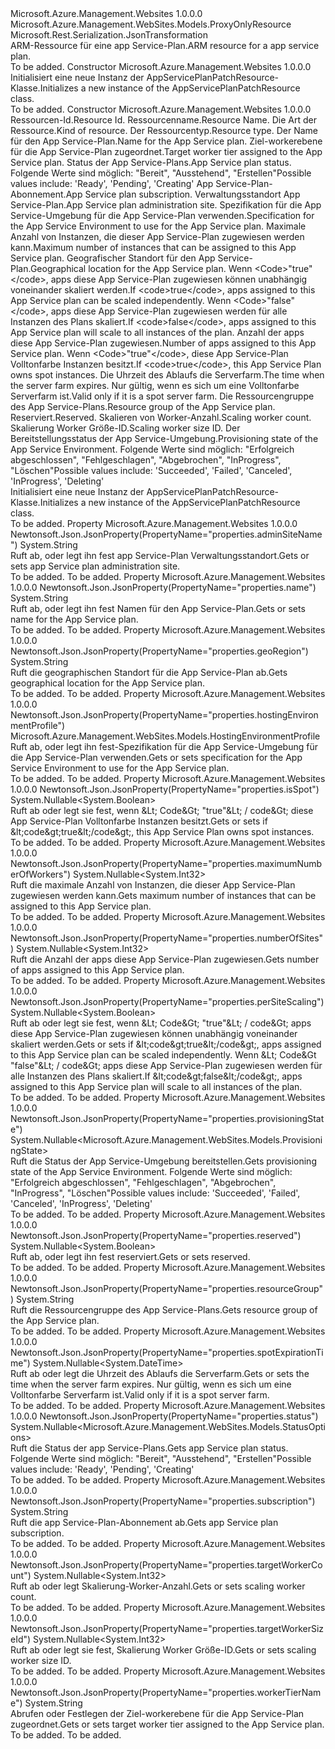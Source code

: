 <Type Name="AppServicePlanPatchResource" FullName="Microsoft.Azure.Management.WebSites.Models.AppServicePlanPatchResource">
  <TypeSignature Language="C#" Value="public class AppServicePlanPatchResource : Microsoft.Azure.Management.WebSites.Models.ProxyOnlyResource" />
  <TypeSignature Language="ILAsm" Value=".class public auto ansi beforefieldinit AppServicePlanPatchResource extends Microsoft.Azure.Management.WebSites.Models.ProxyOnlyResource" />
  <TypeSignature Language="DocId" Value="T:Microsoft.Azure.Management.WebSites.Models.AppServicePlanPatchResource" />
  <TypeSignature Language="VB.NET" Value="Public Class AppServicePlanPatchResource&#xA;Inherits ProxyOnlyResource" />
  <TypeSignature Language="F#" Value="type AppServicePlanPatchResource = class&#xA;    inherit ProxyOnlyResource" />
  <AssemblyInfo>
    <AssemblyName>Microsoft.Azure.Management.Websites</AssemblyName>
    <AssemblyVersion>1.0.0.0</AssemblyVersion>
  </AssemblyInfo>
  <Base>
    <BaseTypeName>Microsoft.Azure.Management.WebSites.Models.ProxyOnlyResource</BaseTypeName>
  </Base>
  <Interfaces />
  <Attributes>
    <Attribute>
      <AttributeName>Microsoft.Rest.Serialization.JsonTransformation</AttributeName>
    </Attribute>
  </Attributes>
  <Docs>
    <summary>
            <span data-ttu-id="7c326-101">ARM-Ressource für eine app Service-Plan.</span><span class="sxs-lookup"><span data-stu-id="7c326-101">ARM resource for a app service plan.</span></span>
            </summary>
    <remarks>To be added.</remarks>
  </Docs>
  <Members>
    <Member MemberName=".ctor">
      <MemberSignature Language="C#" Value="public AppServicePlanPatchResource ();" />
      <MemberSignature Language="ILAsm" Value=".method public hidebysig specialname rtspecialname instance void .ctor() cil managed" />
      <MemberSignature Language="DocId" Value="M:Microsoft.Azure.Management.WebSites.Models.AppServicePlanPatchResource.#ctor" />
      <MemberSignature Language="VB.NET" Value="Public Sub New ()" />
      <MemberType>Constructor</MemberType>
      <AssemblyInfo>
        <AssemblyName>Microsoft.Azure.Management.Websites</AssemblyName>
        <AssemblyVersion>1.0.0.0</AssemblyVersion>
      </AssemblyInfo>
      <Parameters />
      <Docs>
        <summary>
            <span data-ttu-id="7c326-102">Initialisiert eine neue Instanz der AppServicePlanPatchResource-Klasse.</span><span class="sxs-lookup"><span data-stu-id="7c326-102">Initializes a new instance of the AppServicePlanPatchResource class.</span></span>
            </summary>
        <remarks>To be added.</remarks>
      </Docs>
    </Member>
    <Member MemberName=".ctor">
      <MemberSignature Language="C#" Value="public AppServicePlanPatchResource (string id = null, string name = null, string kind = null, string type = null, string appServicePlanPatchResourceName = null, string workerTierName = null, Nullable&lt;Microsoft.Azure.Management.WebSites.Models.StatusOptions&gt; status = null, string subscription = null, string adminSiteName = null, Microsoft.Azure.Management.WebSites.Models.HostingEnvironmentProfile hostingEnvironmentProfile = null, Nullable&lt;int&gt; maximumNumberOfWorkers = null, string geoRegion = null, Nullable&lt;bool&gt; perSiteScaling = null, Nullable&lt;int&gt; numberOfSites = null, Nullable&lt;bool&gt; isSpot = null, Nullable&lt;DateTime&gt; spotExpirationTime = null, string resourceGroup = null, Nullable&lt;bool&gt; reserved = null, Nullable&lt;int&gt; targetWorkerCount = null, Nullable&lt;int&gt; targetWorkerSizeId = null, Nullable&lt;Microsoft.Azure.Management.WebSites.Models.ProvisioningState&gt; provisioningState = null);" />
      <MemberSignature Language="ILAsm" Value=".method public hidebysig specialname rtspecialname instance void .ctor(string id, string name, string kind, string type, string appServicePlanPatchResourceName, string workerTierName, valuetype System.Nullable`1&lt;valuetype Microsoft.Azure.Management.WebSites.Models.StatusOptions&gt; status, string subscription, string adminSiteName, class Microsoft.Azure.Management.WebSites.Models.HostingEnvironmentProfile hostingEnvironmentProfile, valuetype System.Nullable`1&lt;int32&gt; maximumNumberOfWorkers, string geoRegion, valuetype System.Nullable`1&lt;bool&gt; perSiteScaling, valuetype System.Nullable`1&lt;int32&gt; numberOfSites, valuetype System.Nullable`1&lt;bool&gt; isSpot, valuetype System.Nullable`1&lt;valuetype System.DateTime&gt; spotExpirationTime, string resourceGroup, valuetype System.Nullable`1&lt;bool&gt; reserved, valuetype System.Nullable`1&lt;int32&gt; targetWorkerCount, valuetype System.Nullable`1&lt;int32&gt; targetWorkerSizeId, valuetype System.Nullable`1&lt;valuetype Microsoft.Azure.Management.WebSites.Models.ProvisioningState&gt; provisioningState) cil managed" />
      <MemberSignature Language="DocId" Value="M:Microsoft.Azure.Management.WebSites.Models.AppServicePlanPatchResource.#ctor(System.String,System.String,System.String,System.String,System.String,System.String,System.Nullable{Microsoft.Azure.Management.WebSites.Models.StatusOptions},System.String,System.String,Microsoft.Azure.Management.WebSites.Models.HostingEnvironmentProfile,System.Nullable{System.Int32},System.String,System.Nullable{System.Boolean},System.Nullable{System.Int32},System.Nullable{System.Boolean},System.Nullable{System.DateTime},System.String,System.Nullable{System.Boolean},System.Nullable{System.Int32},System.Nullable{System.Int32},System.Nullable{Microsoft.Azure.Management.WebSites.Models.ProvisioningState})" />
      <MemberSignature Language="F#" Value="new Microsoft.Azure.Management.WebSites.Models.AppServicePlanPatchResource : string * string * string * string * string * string * Nullable&lt;Microsoft.Azure.Management.WebSites.Models.StatusOptions&gt; * string * string * Microsoft.Azure.Management.WebSites.Models.HostingEnvironmentProfile * Nullable&lt;int&gt; * string * Nullable&lt;bool&gt; * Nullable&lt;int&gt; * Nullable&lt;bool&gt; * Nullable&lt;DateTime&gt; * string * Nullable&lt;bool&gt; * Nullable&lt;int&gt; * Nullable&lt;int&gt; * Nullable&lt;Microsoft.Azure.Management.WebSites.Models.ProvisioningState&gt; -&gt; Microsoft.Azure.Management.WebSites.Models.AppServicePlanPatchResource" Usage="new Microsoft.Azure.Management.WebSites.Models.AppServicePlanPatchResource (id, name, kind, type, appServicePlanPatchResourceName, workerTierName, status, subscription, adminSiteName, hostingEnvironmentProfile, maximumNumberOfWorkers, geoRegion, perSiteScaling, numberOfSites, isSpot, spotExpirationTime, resourceGroup, reserved, targetWorkerCount, targetWorkerSizeId, provisioningState)" />
      <MemberType>Constructor</MemberType>
      <AssemblyInfo>
        <AssemblyName>Microsoft.Azure.Management.Websites</AssemblyName>
        <AssemblyVersion>1.0.0.0</AssemblyVersion>
      </AssemblyInfo>
      <Parameters>
        <Parameter Name="id" Type="System.String" />
        <Parameter Name="name" Type="System.String" />
        <Parameter Name="kind" Type="System.String" />
        <Parameter Name="type" Type="System.String" />
        <Parameter Name="appServicePlanPatchResourceName" Type="System.String" />
        <Parameter Name="workerTierName" Type="System.String" />
        <Parameter Name="status" Type="System.Nullable&lt;Microsoft.Azure.Management.WebSites.Models.StatusOptions&gt;" />
        <Parameter Name="subscription" Type="System.String" />
        <Parameter Name="adminSiteName" Type="System.String" />
        <Parameter Name="hostingEnvironmentProfile" Type="Microsoft.Azure.Management.WebSites.Models.HostingEnvironmentProfile" />
        <Parameter Name="maximumNumberOfWorkers" Type="System.Nullable&lt;System.Int32&gt;" />
        <Parameter Name="geoRegion" Type="System.String" />
        <Parameter Name="perSiteScaling" Type="System.Nullable&lt;System.Boolean&gt;" />
        <Parameter Name="numberOfSites" Type="System.Nullable&lt;System.Int32&gt;" />
        <Parameter Name="isSpot" Type="System.Nullable&lt;System.Boolean&gt;" />
        <Parameter Name="spotExpirationTime" Type="System.Nullable&lt;System.DateTime&gt;" />
        <Parameter Name="resourceGroup" Type="System.String" />
        <Parameter Name="reserved" Type="System.Nullable&lt;System.Boolean&gt;" />
        <Parameter Name="targetWorkerCount" Type="System.Nullable&lt;System.Int32&gt;" />
        <Parameter Name="targetWorkerSizeId" Type="System.Nullable&lt;System.Int32&gt;" />
        <Parameter Name="provisioningState" Type="System.Nullable&lt;Microsoft.Azure.Management.WebSites.Models.ProvisioningState&gt;" />
      </Parameters>
      <Docs>
        <param name="id"><span data-ttu-id="7c326-103">Ressourcen-Id.</span><span class="sxs-lookup"><span data-stu-id="7c326-103">Resource Id.</span></span></param>
        <param name="name"><span data-ttu-id="7c326-104">Ressourcenname.</span><span class="sxs-lookup"><span data-stu-id="7c326-104">Resource Name.</span></span></param>
        <param name="kind"><span data-ttu-id="7c326-105">Die Art der Ressource.</span><span class="sxs-lookup"><span data-stu-id="7c326-105">Kind of resource.</span></span></param>
        <param name="type"><span data-ttu-id="7c326-106">Der Ressourcentyp.</span><span class="sxs-lookup"><span data-stu-id="7c326-106">Resource type.</span></span></param>
        <param name="appServicePlanPatchResourceName"><span data-ttu-id="7c326-107">Der Name für den App Service-Plan.</span><span class="sxs-lookup"><span data-stu-id="7c326-107">Name for the App Service plan.</span></span></param>
        <param name="workerTierName"><span data-ttu-id="7c326-108">Ziel-workerebene für die App Service-Plan zugeordnet.</span><span class="sxs-lookup"><span data-stu-id="7c326-108">Target worker tier assigned to the App Service plan.</span></span></param>
        <param name="status"><span data-ttu-id="7c326-109">Status der App Service-Plans.</span><span class="sxs-lookup"><span data-stu-id="7c326-109">App Service plan status.</span></span> <span data-ttu-id="7c326-110">Folgende Werte sind möglich: "Bereit", "Ausstehend", "Erstellen"</span><span class="sxs-lookup"><span data-stu-id="7c326-110">Possible values include: 'Ready', 'Pending', 'Creating'</span></span></param>
        <param name="subscription"><span data-ttu-id="7c326-111">App Service-Plan-Abonnement.</span><span class="sxs-lookup"><span data-stu-id="7c326-111">App Service plan subscription.</span></span></param>
        <param name="adminSiteName"><span data-ttu-id="7c326-112">Verwaltungsstandort App Service-Plan.</span><span class="sxs-lookup"><span data-stu-id="7c326-112">App Service plan administration site.</span></span></param>
        <param name="hostingEnvironmentProfile"><span data-ttu-id="7c326-113">Spezifikation für die App Service-Umgebung für die App Service-Plan verwenden.</span><span class="sxs-lookup"><span data-stu-id="7c326-113">Specification for the App Service Environment to use for the App Service plan.</span></span></param>
        <param name="maximumNumberOfWorkers"><span data-ttu-id="7c326-114">Maximale Anzahl von Instanzen, die dieser App Service-Plan zugewiesen werden kann.</span><span class="sxs-lookup"><span data-stu-id="7c326-114">Maximum number of instances that can be assigned to this App Service plan.</span></span></param>
        <param name="geoRegion"><span data-ttu-id="7c326-115">Geografischer Standort für den App Service-Plan.</span><span class="sxs-lookup"><span data-stu-id="7c326-115">Geographical location for the App Service plan.</span></span></param>
        <param name="perSiteScaling"><span data-ttu-id="7c326-116">Wenn &lt;Code&gt;"true"&lt;/code&gt;, apps diese App Service-Plan zugewiesen können unabhängig voneinander skaliert werden.</span><span class="sxs-lookup"><span data-stu-id="7c326-116">If &lt;code&gt;true&lt;/code&gt;, apps assigned to this App Service plan can be scaled independently.</span></span>
            <span data-ttu-id="7c326-117">Wenn &lt;Code&gt;"false"&lt;/code&gt;, apps diese App Service-Plan zugewiesen werden für alle Instanzen des Plans skaliert.</span><span class="sxs-lookup"><span data-stu-id="7c326-117">If &lt;code&gt;false&lt;/code&gt;, apps assigned to this App Service plan will scale to all instances of the plan.</span></span></param>
        <param name="numberOfSites"><span data-ttu-id="7c326-118">Anzahl der apps diese App Service-Plan zugewiesen.</span><span class="sxs-lookup"><span data-stu-id="7c326-118">Number of apps assigned to this App Service plan.</span></span></param>
        <param name="isSpot"><span data-ttu-id="7c326-119">Wenn &lt;Code&gt;"true"&lt;/code&gt;, diese App Service-Plan Volltonfarbe Instanzen besitzt.</span><span class="sxs-lookup"><span data-stu-id="7c326-119">If &lt;code&gt;true&lt;/code&gt;, this App Service Plan owns spot instances.</span></span></param>
        <param name="spotExpirationTime"><span data-ttu-id="7c326-120">Die Uhrzeit des Ablaufs die Serverfarm.</span><span class="sxs-lookup"><span data-stu-id="7c326-120">The time when the server farm expires.</span></span> <span data-ttu-id="7c326-121">Nur gültig, wenn es sich um eine Volltonfarbe Serverfarm ist.</span><span class="sxs-lookup"><span data-stu-id="7c326-121">Valid only if it is a spot server farm.</span></span></param>
        <param name="resourceGroup"><span data-ttu-id="7c326-122">Die Ressourcengruppe des App Service-Plans.</span><span class="sxs-lookup"><span data-stu-id="7c326-122">Resource group of the App Service plan.</span></span></param>
        <param name="reserved"><span data-ttu-id="7c326-123">Reserviert.</span><span class="sxs-lookup"><span data-stu-id="7c326-123">Reserved.</span></span></param>
        <param name="targetWorkerCount"><span data-ttu-id="7c326-124">Skalieren von Worker-Anzahl.</span><span class="sxs-lookup"><span data-stu-id="7c326-124">Scaling worker count.</span></span></param>
        <param name="targetWorkerSizeId"><span data-ttu-id="7c326-125">Skalierung Worker Größe-ID.</span><span class="sxs-lookup"><span data-stu-id="7c326-125">Scaling worker size ID.</span></span></param>
        <param name="provisioningState"><span data-ttu-id="7c326-126">Der Bereitstellungsstatus der App Service-Umgebung.</span><span class="sxs-lookup"><span data-stu-id="7c326-126">Provisioning state of the App Service Environment.</span></span> <span data-ttu-id="7c326-127">Folgende Werte sind möglich: "Erfolgreich abgeschlossen", "Fehlgeschlagen", "Abgebrochen", "InProgress", "Löschen"</span><span class="sxs-lookup"><span data-stu-id="7c326-127">Possible values include: 'Succeeded', 'Failed', 'Canceled', 'InProgress', 'Deleting'</span></span></param>
        <summary>
            <span data-ttu-id="7c326-128">Initialisiert eine neue Instanz der AppServicePlanPatchResource-Klasse.</span><span class="sxs-lookup"><span data-stu-id="7c326-128">Initializes a new instance of the AppServicePlanPatchResource class.</span></span>
            </summary>
        <remarks>To be added.</remarks>
      </Docs>
    </Member>
    <Member MemberName="AdminSiteName">
      <MemberSignature Language="C#" Value="public string AdminSiteName { get; set; }" />
      <MemberSignature Language="ILAsm" Value=".property instance string AdminSiteName" />
      <MemberSignature Language="DocId" Value="P:Microsoft.Azure.Management.WebSites.Models.AppServicePlanPatchResource.AdminSiteName" />
      <MemberSignature Language="VB.NET" Value="Public Property AdminSiteName As String" />
      <MemberSignature Language="F#" Value="member this.AdminSiteName : string with get, set" Usage="Microsoft.Azure.Management.WebSites.Models.AppServicePlanPatchResource.AdminSiteName" />
      <MemberType>Property</MemberType>
      <AssemblyInfo>
        <AssemblyName>Microsoft.Azure.Management.Websites</AssemblyName>
        <AssemblyVersion>1.0.0.0</AssemblyVersion>
      </AssemblyInfo>
      <Attributes>
        <Attribute>
          <AttributeName>Newtonsoft.Json.JsonProperty(PropertyName="properties.adminSiteName")</AttributeName>
        </Attribute>
      </Attributes>
      <ReturnValue>
        <ReturnType>System.String</ReturnType>
      </ReturnValue>
      <Docs>
        <summary>
            <span data-ttu-id="7c326-129">Ruft ab, oder legt ihn fest app Service-Plan Verwaltungsstandort.</span><span class="sxs-lookup"><span data-stu-id="7c326-129">Gets or sets app Service plan administration site.</span></span>
            </summary>
        <value>To be added.</value>
        <remarks>To be added.</remarks>
      </Docs>
    </Member>
    <Member MemberName="AppServicePlanPatchResourceName">
      <MemberSignature Language="C#" Value="public string AppServicePlanPatchResourceName { get; set; }" />
      <MemberSignature Language="ILAsm" Value=".property instance string AppServicePlanPatchResourceName" />
      <MemberSignature Language="DocId" Value="P:Microsoft.Azure.Management.WebSites.Models.AppServicePlanPatchResource.AppServicePlanPatchResourceName" />
      <MemberSignature Language="VB.NET" Value="Public Property AppServicePlanPatchResourceName As String" />
      <MemberSignature Language="F#" Value="member this.AppServicePlanPatchResourceName : string with get, set" Usage="Microsoft.Azure.Management.WebSites.Models.AppServicePlanPatchResource.AppServicePlanPatchResourceName" />
      <MemberType>Property</MemberType>
      <AssemblyInfo>
        <AssemblyName>Microsoft.Azure.Management.Websites</AssemblyName>
        <AssemblyVersion>1.0.0.0</AssemblyVersion>
      </AssemblyInfo>
      <Attributes>
        <Attribute>
          <AttributeName>Newtonsoft.Json.JsonProperty(PropertyName="properties.name")</AttributeName>
        </Attribute>
      </Attributes>
      <ReturnValue>
        <ReturnType>System.String</ReturnType>
      </ReturnValue>
      <Docs>
        <summary>
            <span data-ttu-id="7c326-130">Ruft ab, oder legt ihn fest Namen für den App Service-Plan.</span><span class="sxs-lookup"><span data-stu-id="7c326-130">Gets or sets name for the App Service plan.</span></span>
            </summary>
        <value>To be added.</value>
        <remarks>To be added.</remarks>
      </Docs>
    </Member>
    <Member MemberName="GeoRegion">
      <MemberSignature Language="C#" Value="public string GeoRegion { get; }" />
      <MemberSignature Language="ILAsm" Value=".property instance string GeoRegion" />
      <MemberSignature Language="DocId" Value="P:Microsoft.Azure.Management.WebSites.Models.AppServicePlanPatchResource.GeoRegion" />
      <MemberSignature Language="VB.NET" Value="Public ReadOnly Property GeoRegion As String" />
      <MemberSignature Language="F#" Value="member this.GeoRegion : string" Usage="Microsoft.Azure.Management.WebSites.Models.AppServicePlanPatchResource.GeoRegion" />
      <MemberType>Property</MemberType>
      <AssemblyInfo>
        <AssemblyName>Microsoft.Azure.Management.Websites</AssemblyName>
        <AssemblyVersion>1.0.0.0</AssemblyVersion>
      </AssemblyInfo>
      <Attributes>
        <Attribute>
          <AttributeName>Newtonsoft.Json.JsonProperty(PropertyName="properties.geoRegion")</AttributeName>
        </Attribute>
      </Attributes>
      <ReturnValue>
        <ReturnType>System.String</ReturnType>
      </ReturnValue>
      <Docs>
        <summary>
            <span data-ttu-id="7c326-131">Ruft die geographischen Standort für die App Service-Plan ab.</span><span class="sxs-lookup"><span data-stu-id="7c326-131">Gets geographical location for the App Service plan.</span></span>
            </summary>
        <value>To be added.</value>
        <remarks>To be added.</remarks>
      </Docs>
    </Member>
    <Member MemberName="HostingEnvironmentProfile">
      <MemberSignature Language="C#" Value="public Microsoft.Azure.Management.WebSites.Models.HostingEnvironmentProfile HostingEnvironmentProfile { get; set; }" />
      <MemberSignature Language="ILAsm" Value=".property instance class Microsoft.Azure.Management.WebSites.Models.HostingEnvironmentProfile HostingEnvironmentProfile" />
      <MemberSignature Language="DocId" Value="P:Microsoft.Azure.Management.WebSites.Models.AppServicePlanPatchResource.HostingEnvironmentProfile" />
      <MemberSignature Language="VB.NET" Value="Public Property HostingEnvironmentProfile As HostingEnvironmentProfile" />
      <MemberSignature Language="F#" Value="member this.HostingEnvironmentProfile : Microsoft.Azure.Management.WebSites.Models.HostingEnvironmentProfile with get, set" Usage="Microsoft.Azure.Management.WebSites.Models.AppServicePlanPatchResource.HostingEnvironmentProfile" />
      <MemberType>Property</MemberType>
      <AssemblyInfo>
        <AssemblyName>Microsoft.Azure.Management.Websites</AssemblyName>
        <AssemblyVersion>1.0.0.0</AssemblyVersion>
      </AssemblyInfo>
      <Attributes>
        <Attribute>
          <AttributeName>Newtonsoft.Json.JsonProperty(PropertyName="properties.hostingEnvironmentProfile")</AttributeName>
        </Attribute>
      </Attributes>
      <ReturnValue>
        <ReturnType>Microsoft.Azure.Management.WebSites.Models.HostingEnvironmentProfile</ReturnType>
      </ReturnValue>
      <Docs>
        <summary>
            <span data-ttu-id="7c326-132">Ruft ab, oder legt ihn fest-Spezifikation für die App Service-Umgebung für die App Service-Plan verwenden.</span><span class="sxs-lookup"><span data-stu-id="7c326-132">Gets or sets specification for the App Service Environment to use for the App Service plan.</span></span>
            </summary>
        <value>To be added.</value>
        <remarks>To be added.</remarks>
      </Docs>
    </Member>
    <Member MemberName="IsSpot">
      <MemberSignature Language="C#" Value="public Nullable&lt;bool&gt; IsSpot { get; set; }" />
      <MemberSignature Language="ILAsm" Value=".property instance valuetype System.Nullable`1&lt;bool&gt; IsSpot" />
      <MemberSignature Language="DocId" Value="P:Microsoft.Azure.Management.WebSites.Models.AppServicePlanPatchResource.IsSpot" />
      <MemberSignature Language="VB.NET" Value="Public Property IsSpot As Nullable(Of Boolean)" />
      <MemberSignature Language="F#" Value="member this.IsSpot : Nullable&lt;bool&gt; with get, set" Usage="Microsoft.Azure.Management.WebSites.Models.AppServicePlanPatchResource.IsSpot" />
      <MemberType>Property</MemberType>
      <AssemblyInfo>
        <AssemblyName>Microsoft.Azure.Management.Websites</AssemblyName>
        <AssemblyVersion>1.0.0.0</AssemblyVersion>
      </AssemblyInfo>
      <Attributes>
        <Attribute>
          <AttributeName>Newtonsoft.Json.JsonProperty(PropertyName="properties.isSpot")</AttributeName>
        </Attribute>
      </Attributes>
      <ReturnValue>
        <ReturnType>System.Nullable&lt;System.Boolean&gt;</ReturnType>
      </ReturnValue>
      <Docs>
        <summary>
            <span data-ttu-id="7c326-133">Ruft ab oder legt sie fest, wenn &amp;Lt; Code&amp;Gt; "true"&amp;Lt; / code&amp;Gt; diese App Service-Plan Volltonfarbe Instanzen besitzt.</span><span class="sxs-lookup"><span data-stu-id="7c326-133">Gets or sets if &amp;lt;code&amp;gt;true&amp;lt;/code&amp;gt;, this App Service Plan owns spot instances.</span></span>
            </summary>
        <value>To be added.</value>
        <remarks>To be added.</remarks>
      </Docs>
    </Member>
    <Member MemberName="MaximumNumberOfWorkers">
      <MemberSignature Language="C#" Value="public Nullable&lt;int&gt; MaximumNumberOfWorkers { get; }" />
      <MemberSignature Language="ILAsm" Value=".property instance valuetype System.Nullable`1&lt;int32&gt; MaximumNumberOfWorkers" />
      <MemberSignature Language="DocId" Value="P:Microsoft.Azure.Management.WebSites.Models.AppServicePlanPatchResource.MaximumNumberOfWorkers" />
      <MemberSignature Language="VB.NET" Value="Public ReadOnly Property MaximumNumberOfWorkers As Nullable(Of Integer)" />
      <MemberSignature Language="F#" Value="member this.MaximumNumberOfWorkers : Nullable&lt;int&gt;" Usage="Microsoft.Azure.Management.WebSites.Models.AppServicePlanPatchResource.MaximumNumberOfWorkers" />
      <MemberType>Property</MemberType>
      <AssemblyInfo>
        <AssemblyName>Microsoft.Azure.Management.Websites</AssemblyName>
        <AssemblyVersion>1.0.0.0</AssemblyVersion>
      </AssemblyInfo>
      <Attributes>
        <Attribute>
          <AttributeName>Newtonsoft.Json.JsonProperty(PropertyName="properties.maximumNumberOfWorkers")</AttributeName>
        </Attribute>
      </Attributes>
      <ReturnValue>
        <ReturnType>System.Nullable&lt;System.Int32&gt;</ReturnType>
      </ReturnValue>
      <Docs>
        <summary>
            <span data-ttu-id="7c326-134">Ruft die maximale Anzahl von Instanzen, die dieser App Service-Plan zugewiesen werden kann.</span><span class="sxs-lookup"><span data-stu-id="7c326-134">Gets maximum number of instances that can be assigned to this App Service plan.</span></span>
            </summary>
        <value>To be added.</value>
        <remarks>To be added.</remarks>
      </Docs>
    </Member>
    <Member MemberName="NumberOfSites">
      <MemberSignature Language="C#" Value="public Nullable&lt;int&gt; NumberOfSites { get; }" />
      <MemberSignature Language="ILAsm" Value=".property instance valuetype System.Nullable`1&lt;int32&gt; NumberOfSites" />
      <MemberSignature Language="DocId" Value="P:Microsoft.Azure.Management.WebSites.Models.AppServicePlanPatchResource.NumberOfSites" />
      <MemberSignature Language="VB.NET" Value="Public ReadOnly Property NumberOfSites As Nullable(Of Integer)" />
      <MemberSignature Language="F#" Value="member this.NumberOfSites : Nullable&lt;int&gt;" Usage="Microsoft.Azure.Management.WebSites.Models.AppServicePlanPatchResource.NumberOfSites" />
      <MemberType>Property</MemberType>
      <AssemblyInfo>
        <AssemblyName>Microsoft.Azure.Management.Websites</AssemblyName>
        <AssemblyVersion>1.0.0.0</AssemblyVersion>
      </AssemblyInfo>
      <Attributes>
        <Attribute>
          <AttributeName>Newtonsoft.Json.JsonProperty(PropertyName="properties.numberOfSites")</AttributeName>
        </Attribute>
      </Attributes>
      <ReturnValue>
        <ReturnType>System.Nullable&lt;System.Int32&gt;</ReturnType>
      </ReturnValue>
      <Docs>
        <summary>
            <span data-ttu-id="7c326-135">Ruft die Anzahl der apps diese App Service-Plan zugewiesen.</span><span class="sxs-lookup"><span data-stu-id="7c326-135">Gets number of apps assigned to this App Service plan.</span></span>
            </summary>
        <value>To be added.</value>
        <remarks>To be added.</remarks>
      </Docs>
    </Member>
    <Member MemberName="PerSiteScaling">
      <MemberSignature Language="C#" Value="public Nullable&lt;bool&gt; PerSiteScaling { get; set; }" />
      <MemberSignature Language="ILAsm" Value=".property instance valuetype System.Nullable`1&lt;bool&gt; PerSiteScaling" />
      <MemberSignature Language="DocId" Value="P:Microsoft.Azure.Management.WebSites.Models.AppServicePlanPatchResource.PerSiteScaling" />
      <MemberSignature Language="VB.NET" Value="Public Property PerSiteScaling As Nullable(Of Boolean)" />
      <MemberSignature Language="F#" Value="member this.PerSiteScaling : Nullable&lt;bool&gt; with get, set" Usage="Microsoft.Azure.Management.WebSites.Models.AppServicePlanPatchResource.PerSiteScaling" />
      <MemberType>Property</MemberType>
      <AssemblyInfo>
        <AssemblyName>Microsoft.Azure.Management.Websites</AssemblyName>
        <AssemblyVersion>1.0.0.0</AssemblyVersion>
      </AssemblyInfo>
      <Attributes>
        <Attribute>
          <AttributeName>Newtonsoft.Json.JsonProperty(PropertyName="properties.perSiteScaling")</AttributeName>
        </Attribute>
      </Attributes>
      <ReturnValue>
        <ReturnType>System.Nullable&lt;System.Boolean&gt;</ReturnType>
      </ReturnValue>
      <Docs>
        <summary>
            <span data-ttu-id="7c326-136">Ruft ab oder legt sie fest, wenn &amp;Lt; Code&amp;Gt; "true"&amp;Lt; / code&amp;Gt; apps diese App Service-Plan zugewiesen können unabhängig voneinander skaliert werden.</span><span class="sxs-lookup"><span data-stu-id="7c326-136">Gets or sets if &amp;lt;code&amp;gt;true&amp;lt;/code&amp;gt;, apps assigned to this App Service plan can be scaled independently.</span></span>
            <span data-ttu-id="7c326-137">Wenn &amp;Lt; Code&amp;Gt "false"&amp;Lt; / code&amp;Gt; apps diese App Service-Plan zugewiesen werden für alle Instanzen des Plans skaliert.</span><span class="sxs-lookup"><span data-stu-id="7c326-137">If &amp;lt;code&amp;gt;false&amp;lt;/code&amp;gt;, apps assigned to this App Service plan will scale to all instances of the plan.</span></span>
            </summary>
        <value>To be added.</value>
        <remarks>To be added.</remarks>
      </Docs>
    </Member>
    <Member MemberName="ProvisioningState">
      <MemberSignature Language="C#" Value="public Nullable&lt;Microsoft.Azure.Management.WebSites.Models.ProvisioningState&gt; ProvisioningState { get; }" />
      <MemberSignature Language="ILAsm" Value=".property instance valuetype System.Nullable`1&lt;valuetype Microsoft.Azure.Management.WebSites.Models.ProvisioningState&gt; ProvisioningState" />
      <MemberSignature Language="DocId" Value="P:Microsoft.Azure.Management.WebSites.Models.AppServicePlanPatchResource.ProvisioningState" />
      <MemberSignature Language="VB.NET" Value="Public ReadOnly Property ProvisioningState As Nullable(Of ProvisioningState)" />
      <MemberSignature Language="F#" Value="member this.ProvisioningState : Nullable&lt;Microsoft.Azure.Management.WebSites.Models.ProvisioningState&gt;" Usage="Microsoft.Azure.Management.WebSites.Models.AppServicePlanPatchResource.ProvisioningState" />
      <MemberType>Property</MemberType>
      <AssemblyInfo>
        <AssemblyName>Microsoft.Azure.Management.Websites</AssemblyName>
        <AssemblyVersion>1.0.0.0</AssemblyVersion>
      </AssemblyInfo>
      <Attributes>
        <Attribute>
          <AttributeName>Newtonsoft.Json.JsonProperty(PropertyName="properties.provisioningState")</AttributeName>
        </Attribute>
      </Attributes>
      <ReturnValue>
        <ReturnType>System.Nullable&lt;Microsoft.Azure.Management.WebSites.Models.ProvisioningState&gt;</ReturnType>
      </ReturnValue>
      <Docs>
        <summary>
            <span data-ttu-id="7c326-138">Ruft die Status der App Service-Umgebung bereitstellen.</span><span class="sxs-lookup"><span data-stu-id="7c326-138">Gets provisioning state of the App Service Environment.</span></span> <span data-ttu-id="7c326-139">Folgende Werte sind möglich: "Erfolgreich abgeschlossen", "Fehlgeschlagen", "Abgebrochen", "InProgress", "Löschen"</span><span class="sxs-lookup"><span data-stu-id="7c326-139">Possible values include: 'Succeeded', 'Failed', 'Canceled', 'InProgress', 'Deleting'</span></span>
            </summary>
        <value>To be added.</value>
        <remarks>To be added.</remarks>
      </Docs>
    </Member>
    <Member MemberName="Reserved">
      <MemberSignature Language="C#" Value="public Nullable&lt;bool&gt; Reserved { get; set; }" />
      <MemberSignature Language="ILAsm" Value=".property instance valuetype System.Nullable`1&lt;bool&gt; Reserved" />
      <MemberSignature Language="DocId" Value="P:Microsoft.Azure.Management.WebSites.Models.AppServicePlanPatchResource.Reserved" />
      <MemberSignature Language="VB.NET" Value="Public Property Reserved As Nullable(Of Boolean)" />
      <MemberSignature Language="F#" Value="member this.Reserved : Nullable&lt;bool&gt; with get, set" Usage="Microsoft.Azure.Management.WebSites.Models.AppServicePlanPatchResource.Reserved" />
      <MemberType>Property</MemberType>
      <AssemblyInfo>
        <AssemblyName>Microsoft.Azure.Management.Websites</AssemblyName>
        <AssemblyVersion>1.0.0.0</AssemblyVersion>
      </AssemblyInfo>
      <Attributes>
        <Attribute>
          <AttributeName>Newtonsoft.Json.JsonProperty(PropertyName="properties.reserved")</AttributeName>
        </Attribute>
      </Attributes>
      <ReturnValue>
        <ReturnType>System.Nullable&lt;System.Boolean&gt;</ReturnType>
      </ReturnValue>
      <Docs>
        <summary>
            <span data-ttu-id="7c326-140">Ruft ab, oder legt ihn fest reserviert.</span><span class="sxs-lookup"><span data-stu-id="7c326-140">Gets or sets reserved.</span></span>
            </summary>
        <value>To be added.</value>
        <remarks>To be added.</remarks>
      </Docs>
    </Member>
    <Member MemberName="ResourceGroup">
      <MemberSignature Language="C#" Value="public string ResourceGroup { get; }" />
      <MemberSignature Language="ILAsm" Value=".property instance string ResourceGroup" />
      <MemberSignature Language="DocId" Value="P:Microsoft.Azure.Management.WebSites.Models.AppServicePlanPatchResource.ResourceGroup" />
      <MemberSignature Language="VB.NET" Value="Public ReadOnly Property ResourceGroup As String" />
      <MemberSignature Language="F#" Value="member this.ResourceGroup : string" Usage="Microsoft.Azure.Management.WebSites.Models.AppServicePlanPatchResource.ResourceGroup" />
      <MemberType>Property</MemberType>
      <AssemblyInfo>
        <AssemblyName>Microsoft.Azure.Management.Websites</AssemblyName>
        <AssemblyVersion>1.0.0.0</AssemblyVersion>
      </AssemblyInfo>
      <Attributes>
        <Attribute>
          <AttributeName>Newtonsoft.Json.JsonProperty(PropertyName="properties.resourceGroup")</AttributeName>
        </Attribute>
      </Attributes>
      <ReturnValue>
        <ReturnType>System.String</ReturnType>
      </ReturnValue>
      <Docs>
        <summary>
            <span data-ttu-id="7c326-141">Ruft die Ressourcengruppe des App Service-Plans.</span><span class="sxs-lookup"><span data-stu-id="7c326-141">Gets resource group of the App Service plan.</span></span>
            </summary>
        <value>To be added.</value>
        <remarks>To be added.</remarks>
      </Docs>
    </Member>
    <Member MemberName="SpotExpirationTime">
      <MemberSignature Language="C#" Value="public Nullable&lt;DateTime&gt; SpotExpirationTime { get; set; }" />
      <MemberSignature Language="ILAsm" Value=".property instance valuetype System.Nullable`1&lt;valuetype System.DateTime&gt; SpotExpirationTime" />
      <MemberSignature Language="DocId" Value="P:Microsoft.Azure.Management.WebSites.Models.AppServicePlanPatchResource.SpotExpirationTime" />
      <MemberSignature Language="VB.NET" Value="Public Property SpotExpirationTime As Nullable(Of DateTime)" />
      <MemberSignature Language="F#" Value="member this.SpotExpirationTime : Nullable&lt;DateTime&gt; with get, set" Usage="Microsoft.Azure.Management.WebSites.Models.AppServicePlanPatchResource.SpotExpirationTime" />
      <MemberType>Property</MemberType>
      <AssemblyInfo>
        <AssemblyName>Microsoft.Azure.Management.Websites</AssemblyName>
        <AssemblyVersion>1.0.0.0</AssemblyVersion>
      </AssemblyInfo>
      <Attributes>
        <Attribute>
          <AttributeName>Newtonsoft.Json.JsonProperty(PropertyName="properties.spotExpirationTime")</AttributeName>
        </Attribute>
      </Attributes>
      <ReturnValue>
        <ReturnType>System.Nullable&lt;System.DateTime&gt;</ReturnType>
      </ReturnValue>
      <Docs>
        <summary>
            <span data-ttu-id="7c326-142">Ruft ab oder legt die Uhrzeit des Ablaufs die Serverfarm.</span><span class="sxs-lookup"><span data-stu-id="7c326-142">Gets or sets the time when the server farm expires.</span></span> <span data-ttu-id="7c326-143">Nur gültig, wenn es sich um eine Volltonfarbe Serverfarm ist.</span><span class="sxs-lookup"><span data-stu-id="7c326-143">Valid only if it is a spot server farm.</span></span>
            </summary>
        <value>To be added.</value>
        <remarks>To be added.</remarks>
      </Docs>
    </Member>
    <Member MemberName="Status">
      <MemberSignature Language="C#" Value="public Nullable&lt;Microsoft.Azure.Management.WebSites.Models.StatusOptions&gt; Status { get; }" />
      <MemberSignature Language="ILAsm" Value=".property instance valuetype System.Nullable`1&lt;valuetype Microsoft.Azure.Management.WebSites.Models.StatusOptions&gt; Status" />
      <MemberSignature Language="DocId" Value="P:Microsoft.Azure.Management.WebSites.Models.AppServicePlanPatchResource.Status" />
      <MemberSignature Language="VB.NET" Value="Public ReadOnly Property Status As Nullable(Of StatusOptions)" />
      <MemberSignature Language="F#" Value="member this.Status : Nullable&lt;Microsoft.Azure.Management.WebSites.Models.StatusOptions&gt;" Usage="Microsoft.Azure.Management.WebSites.Models.AppServicePlanPatchResource.Status" />
      <MemberType>Property</MemberType>
      <AssemblyInfo>
        <AssemblyName>Microsoft.Azure.Management.Websites</AssemblyName>
        <AssemblyVersion>1.0.0.0</AssemblyVersion>
      </AssemblyInfo>
      <Attributes>
        <Attribute>
          <AttributeName>Newtonsoft.Json.JsonProperty(PropertyName="properties.status")</AttributeName>
        </Attribute>
      </Attributes>
      <ReturnValue>
        <ReturnType>System.Nullable&lt;Microsoft.Azure.Management.WebSites.Models.StatusOptions&gt;</ReturnType>
      </ReturnValue>
      <Docs>
        <summary>
            <span data-ttu-id="7c326-144">Ruft die Status der app Service-Plans.</span><span class="sxs-lookup"><span data-stu-id="7c326-144">Gets app Service plan status.</span></span> <span data-ttu-id="7c326-145">Folgende Werte sind möglich: "Bereit", "Ausstehend", "Erstellen"</span><span class="sxs-lookup"><span data-stu-id="7c326-145">Possible values include: 'Ready', 'Pending', 'Creating'</span></span>
            </summary>
        <value>To be added.</value>
        <remarks>To be added.</remarks>
      </Docs>
    </Member>
    <Member MemberName="Subscription">
      <MemberSignature Language="C#" Value="public string Subscription { get; }" />
      <MemberSignature Language="ILAsm" Value=".property instance string Subscription" />
      <MemberSignature Language="DocId" Value="P:Microsoft.Azure.Management.WebSites.Models.AppServicePlanPatchResource.Subscription" />
      <MemberSignature Language="VB.NET" Value="Public ReadOnly Property Subscription As String" />
      <MemberSignature Language="F#" Value="member this.Subscription : string" Usage="Microsoft.Azure.Management.WebSites.Models.AppServicePlanPatchResource.Subscription" />
      <MemberType>Property</MemberType>
      <AssemblyInfo>
        <AssemblyName>Microsoft.Azure.Management.Websites</AssemblyName>
        <AssemblyVersion>1.0.0.0</AssemblyVersion>
      </AssemblyInfo>
      <Attributes>
        <Attribute>
          <AttributeName>Newtonsoft.Json.JsonProperty(PropertyName="properties.subscription")</AttributeName>
        </Attribute>
      </Attributes>
      <ReturnValue>
        <ReturnType>System.String</ReturnType>
      </ReturnValue>
      <Docs>
        <summary>
            <span data-ttu-id="7c326-146">Ruft die app Service-Plan-Abonnement ab.</span><span class="sxs-lookup"><span data-stu-id="7c326-146">Gets app Service plan subscription.</span></span>
            </summary>
        <value>To be added.</value>
        <remarks>To be added.</remarks>
      </Docs>
    </Member>
    <Member MemberName="TargetWorkerCount">
      <MemberSignature Language="C#" Value="public Nullable&lt;int&gt; TargetWorkerCount { get; set; }" />
      <MemberSignature Language="ILAsm" Value=".property instance valuetype System.Nullable`1&lt;int32&gt; TargetWorkerCount" />
      <MemberSignature Language="DocId" Value="P:Microsoft.Azure.Management.WebSites.Models.AppServicePlanPatchResource.TargetWorkerCount" />
      <MemberSignature Language="VB.NET" Value="Public Property TargetWorkerCount As Nullable(Of Integer)" />
      <MemberSignature Language="F#" Value="member this.TargetWorkerCount : Nullable&lt;int&gt; with get, set" Usage="Microsoft.Azure.Management.WebSites.Models.AppServicePlanPatchResource.TargetWorkerCount" />
      <MemberType>Property</MemberType>
      <AssemblyInfo>
        <AssemblyName>Microsoft.Azure.Management.Websites</AssemblyName>
        <AssemblyVersion>1.0.0.0</AssemblyVersion>
      </AssemblyInfo>
      <Attributes>
        <Attribute>
          <AttributeName>Newtonsoft.Json.JsonProperty(PropertyName="properties.targetWorkerCount")</AttributeName>
        </Attribute>
      </Attributes>
      <ReturnValue>
        <ReturnType>System.Nullable&lt;System.Int32&gt;</ReturnType>
      </ReturnValue>
      <Docs>
        <summary>
            <span data-ttu-id="7c326-147">Ruft ab oder legt Skalierung-Worker-Anzahl.</span><span class="sxs-lookup"><span data-stu-id="7c326-147">Gets or sets scaling worker count.</span></span>
            </summary>
        <value>To be added.</value>
        <remarks>To be added.</remarks>
      </Docs>
    </Member>
    <Member MemberName="TargetWorkerSizeId">
      <MemberSignature Language="C#" Value="public Nullable&lt;int&gt; TargetWorkerSizeId { get; set; }" />
      <MemberSignature Language="ILAsm" Value=".property instance valuetype System.Nullable`1&lt;int32&gt; TargetWorkerSizeId" />
      <MemberSignature Language="DocId" Value="P:Microsoft.Azure.Management.WebSites.Models.AppServicePlanPatchResource.TargetWorkerSizeId" />
      <MemberSignature Language="VB.NET" Value="Public Property TargetWorkerSizeId As Nullable(Of Integer)" />
      <MemberSignature Language="F#" Value="member this.TargetWorkerSizeId : Nullable&lt;int&gt; with get, set" Usage="Microsoft.Azure.Management.WebSites.Models.AppServicePlanPatchResource.TargetWorkerSizeId" />
      <MemberType>Property</MemberType>
      <AssemblyInfo>
        <AssemblyName>Microsoft.Azure.Management.Websites</AssemblyName>
        <AssemblyVersion>1.0.0.0</AssemblyVersion>
      </AssemblyInfo>
      <Attributes>
        <Attribute>
          <AttributeName>Newtonsoft.Json.JsonProperty(PropertyName="properties.targetWorkerSizeId")</AttributeName>
        </Attribute>
      </Attributes>
      <ReturnValue>
        <ReturnType>System.Nullable&lt;System.Int32&gt;</ReturnType>
      </ReturnValue>
      <Docs>
        <summary>
            <span data-ttu-id="7c326-148">Ruft ab oder legt sie fest, Skalierung Worker Größe-ID.</span><span class="sxs-lookup"><span data-stu-id="7c326-148">Gets or sets scaling worker size ID.</span></span>
            </summary>
        <value>To be added.</value>
        <remarks>To be added.</remarks>
      </Docs>
    </Member>
    <Member MemberName="WorkerTierName">
      <MemberSignature Language="C#" Value="public string WorkerTierName { get; set; }" />
      <MemberSignature Language="ILAsm" Value=".property instance string WorkerTierName" />
      <MemberSignature Language="DocId" Value="P:Microsoft.Azure.Management.WebSites.Models.AppServicePlanPatchResource.WorkerTierName" />
      <MemberSignature Language="VB.NET" Value="Public Property WorkerTierName As String" />
      <MemberSignature Language="F#" Value="member this.WorkerTierName : string with get, set" Usage="Microsoft.Azure.Management.WebSites.Models.AppServicePlanPatchResource.WorkerTierName" />
      <MemberType>Property</MemberType>
      <AssemblyInfo>
        <AssemblyName>Microsoft.Azure.Management.Websites</AssemblyName>
        <AssemblyVersion>1.0.0.0</AssemblyVersion>
      </AssemblyInfo>
      <Attributes>
        <Attribute>
          <AttributeName>Newtonsoft.Json.JsonProperty(PropertyName="properties.workerTierName")</AttributeName>
        </Attribute>
      </Attributes>
      <ReturnValue>
        <ReturnType>System.String</ReturnType>
      </ReturnValue>
      <Docs>
        <summary>
            <span data-ttu-id="7c326-149">Abrufen oder Festlegen der Ziel-workerebene für die App Service-Plan zugeordnet.</span><span class="sxs-lookup"><span data-stu-id="7c326-149">Gets or sets target worker tier assigned to the App Service plan.</span></span>
            </summary>
        <value>To be added.</value>
        <remarks>To be added.</remarks>
      </Docs>
    </Member>
  </Members>
</Type>